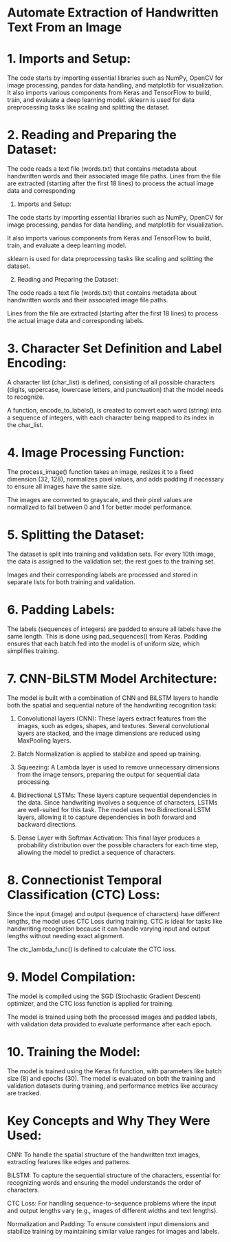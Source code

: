 # Automate Extraction of Handwritten Text From an Image

# 1. Imports and Setup:
The code starts by importing essential libraries such as NumPy, OpenCV for image processing, pandas for data handling, and matplotlib for visualization.
It also imports various components from Keras and TensorFlow to build, train, and evaluate a deep learning model.
sklearn is used for data preprocessing tasks like scaling and splitting the dataset.

# 2. Reading and Preparing the Dataset:

The code reads a text file (words.txt) that contains metadata about handwritten words and their associated image file paths.
Lines from the file are extracted (starting after the first 18 lines) to process the actual image data and corresponding
1. Imports and Setup:

The code starts by importing essential libraries such as NumPy, OpenCV for image processing, pandas for data handling, and matplotlib for visualization.

It also imports various components from Keras and TensorFlow to build, train, and evaluate a deep learning model.

sklearn is used for data preprocessing tasks like scaling and splitting the dataset.


2. Reading and Preparing the Dataset:

The code reads a text file (words.txt) that contains metadata about handwritten words and their associated image file paths.

Lines from the file are extracted (starting after the first 18 lines) to process the actual image data and corresponding labels.


# 3. Character Set Definition and Label Encoding:

A character list (char_list) is defined, consisting of all possible characters (digits, uppercase, lowercase letters, and punctuation) that the model needs to recognize.

A function, encode_to_labels(), is created to convert each word (string) into a sequence of integers, with each character being mapped to its index in the char_list.



# 4. Image Processing Function:

The process_image() function takes an image, resizes it to a fixed dimension (32, 128), normalizes pixel values, and adds padding if necessary to ensure all images have the same size.

The images are converted to grayscale, and their pixel values are normalized to fall between 0 and 1 for better model performance.



# 5. Splitting the Dataset:

The dataset is split into training and validation sets. For every 10th image, the data is assigned to the validation set; the rest goes to the training set.

Images and their corresponding labels are processed and stored in separate lists for both training and validation.


# 6. Padding Labels:

The labels (sequences of integers) are padded to ensure all labels have the same length. This is done using pad_sequences() from Keras. Padding ensures that each batch fed into the model is of uniform size, which simplifies training.


# 7. CNN-BiLSTM Model Architecture:

The model is built with a combination of CNN and BiLSTM layers to handle both the spatial and sequential nature of the handwriting recognition task:

1. Convolutional layers (CNN): These layers extract features from the images, such as edges, shapes, and textures. Several convolutional layers are stacked, and the image dimensions are reduced using MaxPooling layers.


2. Batch Normalization is applied to stabilize and speed up training.


3. Squeezing: A Lambda layer is used to remove unnecessary dimensions from the image tensors, preparing the output for sequential data processing.


4. Bidirectional LSTMs: These layers capture sequential dependencies in the data. Since handwriting involves a sequence of characters, LSTMs are well-suited for this task. The model uses two Bidirectional LSTM layers, allowing it to capture dependencies in both forward and backward directions.


5. Dense Layer with Softmax Activation: This final layer produces a probability distribution over the possible characters for each time step, allowing the model to predict a sequence of characters.




# 8. Connectionist Temporal Classification (CTC) Loss:

Since the input (image) and output (sequence of characters) have different lengths, the model uses CTC Loss during training. CTC is ideal for tasks like handwriting recognition because it can handle varying input and output lengths without needing exact alignment.

The ctc_lambda_func() is defined to calculate the CTC loss.


# 9. Model Compilation:

The model is compiled using the SGD (Stochastic Gradient Descent) optimizer, and the CTC loss function is applied for training.

The model is trained using both the processed images and padded labels, with validation data provided to evaluate performance after each epoch.


# 10. Training the Model:

The model is trained using the Keras fit function, with parameters like batch size (8) and epochs (30). The model is evaluated on both the training and validation datasets during training, and performance metrics like accuracy are tracked.


# Key Concepts and Why They Were Used:

CNN: To handle the spatial structure of the handwritten text images, extracting features like edges and patterns.

BiLSTM: To capture the sequential structure of the characters, essential for recognizing words and ensuring the model understands the order of characters.

CTC Loss: For handling sequence-to-sequence problems where the input and output lengths vary (e.g., images of different widths and text lengths).

Normalization and Padding: To ensure consistent input dimensions and stabilize training by maintaining similar value ranges for images and labels.
